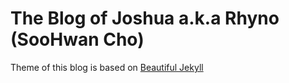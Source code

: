 # The Blog of Joshua a.k.a Rhyno (SooHwan Cho) 

Theme of this blog is based on [Beautiful Jekyll](https://github.com/daattali/beautiful-jekyll)